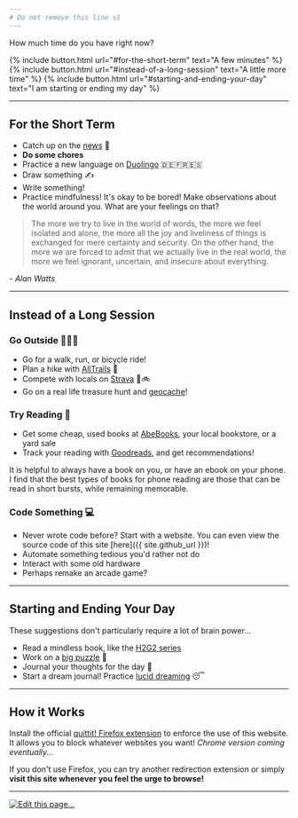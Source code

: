 ```yaml
---
# Do not remove this line ±1
---
```


<p class="time-question-text">How much time do you have right now?</p>

{% include button.html url="#for-the-short-term" text="A few minutes" %}
{% include button.html url="#instead-of-a-long-session" text="A little more time" %}
{% include button.html url="#starting-and-ending-your-day" text="I am starting or ending my day" %}

---

## For the Short Term

* Catch up on the [news](https://apnews.com) 📰
* **Do some chores**
* Practice a new language on [Duolingo](https://duolingo.com) 🇩🇪🇫🇷🇪🇸
* Draw something ✍️
* Write something!
* Practice mindfulness! It's okay to be bored!
Make observations about the world around you.
What are your feelings on that?

> The more we try to live in the world of words, the more we feel isolated and alone, the more all the joy and liveliness of things is exchanged for mere certainty and security. On the other hand, the more we are forced to admit that we actually live in the real world, the more we feel ignorant, uncertain, and insecure about everything.

*- Alan Watts*

---

## Instead of a Long Session

### Go Outside 🌳🌲🌵

* Go for a walk, run, or bicycle ride!
* Plan a hike with [AllTrails](https://www.alltrails.com/) 🌄
* Compete with locals on [Strava](https://www.strava.com/) 🏃🚲
* Go on a real life treasure hunt and [geocache](https://www.geocaching.com/play)!

### Try Reading 📖

* Get some cheap, used books at [AbeBooks](https://abebooks.com), your local bookstore, or a yard sale
* Track your reading with [Goodreads](https://goodreads.com), and get recommendations!

It is helpful to always have a book on you, or have an ebook on your phone.
I find that the best types of books for phone reading are those that can be
read in short bursts, while remaining memorable.

### Code Something 💻

* Never wrote code before? Start with a website. You can even view the
source code of this site [here]({{ site.github_url }})!
* Automate something tedious you'd rather not do
* Interact with some old hardware
* Perhaps remake an arcade game?

---

## Starting and Ending Your Day

These suggestions don't particularly require a lot of brain power...

* Read a mindless book, like the [H2G2 series](https://en.m.wikipedia.org/wiki/The_Hitchhiker%27s_Guide_to_the_Galaxy#Novels)
* Work on a [big puzzle](https://www.whitemountainpuzzles.com/) 🧩
* Journal your thoughts for the day 🤔
* Start a dream journal! Practice [lucid dreaming](https://www.sleepfoundation.org/dreams/lucid-dreams) 😴

---

## How it Works

Install the official [quittit! Firefox extension](https://addons.mozilla.org/en-US/firefox/addon/quittit)
to enforce the use of this website. It allows you to block whatever websites you want!
*Chrome version coming eventually...*

If you don't use Firefox, you can try another redirection extension or simply
**visit this site whenever you feel the urge to browse!**

---

<p class="has-text-centered">
	<a href="{{ site.github_url }}/edit/main/index.md">
		<img src="{{ site.baseurl }}/assets/edit-button.svg" alt="Edit this page..."/>
	</a>
</p>
